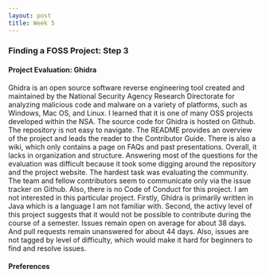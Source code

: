 ```yaml
---
layout: post
title: Week 5
---
```



### Finding a FOSS Project: Step 3


#### Project Evaluation: Ghidra

Ghidra is an open source software reverse engineering tool created and maintained by the National Security Agency Research Directorate for analyzing malicious code and malware on a variety of platforms, such as Windows, Mac OS, and Linux. I learned that it is one of many OSS projects developed within the NSA. The source code for Ghidra is hosted on Github. The repository is not easy to navigate. The README provides an overview of the project and leads the reader to the Contributor Guide. There is also a wiki, which only contains a page on FAQs and past presentations. Overall, it lacks in organization and structure. Answering most of the questions for the evaluation was difficult because it took some digging around the repository and the project website. The hardest task was evaluating the community. The team and fellow contributors seem to communicate only via the issue tracker on Github. Also, there is no Code of Conduct for this project. I am not interested in this particular project. Firstly, Ghidra is primarily written in Java which is a language I am not familiar with. Second, the activy level of this project suggests that it would not be possible to contribute during the course of a semester. Issues remain open on average for about 38 days. And pull requests remain unanswered for about 44 days. Also, issues are not tagged by level of difficulty, which would make it hard for beginners to find and resolve issues. 


#### Preferences 


